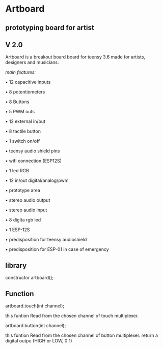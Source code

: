 
#   **Artboard**
##   **prototyping board for artist**
##   **V 2.0**


Artboard is a breakout board board for teensy 3.6 made for artists, designers and musicians.



*main features:*


• 12 capacitive inputs

• 8 potentiometers


• 8 Buttons

• 5  PWM outs

• 12 external in/out

• 8 tactile button

• 1 switch on/off

• teensy audio shield pins

• wifi connection (ESP12S)

• 1 led RGB

• 12 in/out digital/analog/pwm

• prototype area 

• stereo audio output

• stereo audio input

• 8 diglta rgb led

• 1 ESP-12S

• predisposition for teensy audioshield

• predisposition for ESP-01 in case of emergency

##   **library**

constructor artboard();


##   **Function**

 artboard.touch(int channel);

  this funtion Read from the chosen channel of touch multiplexer.

  artboard.button(int channel);

   this funtion Read from the chosen channel of button multiplexer.
   return a digital outpu (HIGH or LOW, 0 1)



